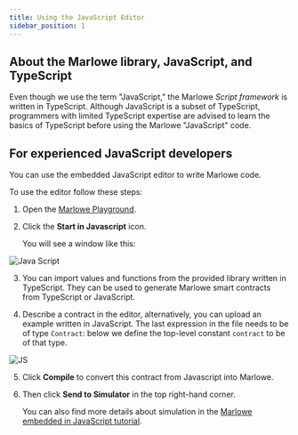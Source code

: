 ```yaml
---
title: Using the JavaScript Editor
sidebar_position: 1
---
```


## About the Marlowe library, JavaScript, and TypeScript

Even though we use the term "JavaScript," the Marlowe *Script framework* is written in TypeScript. Although JavaScript is a subset of TypeScript, programmers with limited TypeScript expertise are advised to learn the basics of TypeScript before using the Marlowe "JavaScript" code. 

## For experienced JavaScript developers

You can use the embedded JavaScript editor to write Marlowe code.

To use the editor follow these steps:

1. Open the [Marlowe Playground](https://play.marlowe-finance.io/#/).

2. Click the **Start in Javascript** icon.

      You will see a window like this:
      
![Java Script](../../static/img/javascript.jpg)

3. You can import values and functions from the provided library written in TypeScript. They can be used to generate Marlowe smart contracts from TypeScript or JavaScript.  

4. Describe a contract in the editor, alternatively, you can upload an example written in JavaScript. The last expression in the file needs to be of type `Contract`: below we define the top-level constant `contract` to be of that type.

![JS](../../static/img/detail-js-contract.png)

5. Click **Compile** to convert this contract from Javascript into Marlowe. 

6. Then click **Send to Simulator** in the top right-hand corner. 

    You can also find more details about simulation in the [Marlowe embedded in JavaScript tutorial](tutorials/javascript-embedding.md). 
    